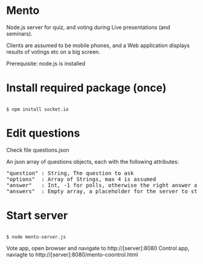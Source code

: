 Mento
=====

Node.js server for quiz, and voting during Live presentations (and seminars).

Clients are assumed to be mobile phones, and a Web application displays results of votings etc on a big screen.

Prerequisite: node.js is installed

# Install required package (once)

<code>
$ npm install socket.io
</code>

# Edit questions

Check file questions.json

An json array of questions objects, each with the following attributes:
<pre>
"question" : String, The question to ask
"options"  : Array of Strings, max 4 is assumed
"answer"   : Int, -1 for polls, otherwise the right answer as slot in the array above (0-4) 
"answers"  : Empty array, a placeholder for the server to store answer objects
</pre>

# Start server

<code>
$ node mento-server.js
</code>

Vote app, open browser and navigate to http://[server]:8080
Control app, naviagte to http://[server]:8080/mento-coontrol.html

